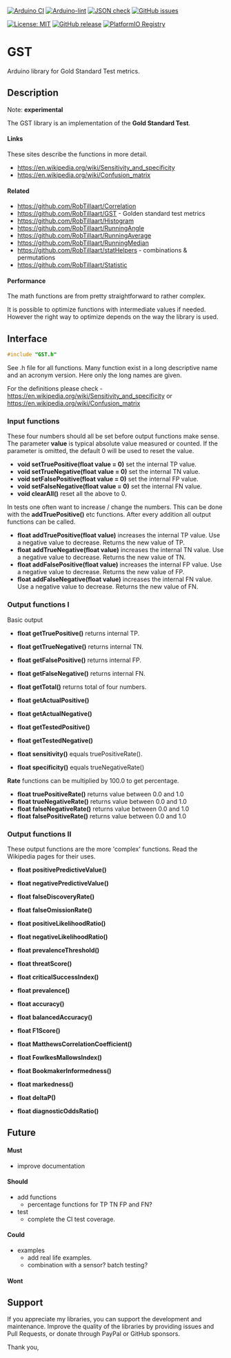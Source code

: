 
[![Arduino CI](https://github.com/RobTillaart/GST/workflows/Arduino%20CI/badge.svg)](https://github.com/marketplace/actions/arduino_ci)
[![Arduino-lint](https://github.com/RobTillaart/GST/actions/workflows/arduino-lint.yml/badge.svg)](https://github.com/RobTillaart/GST/actions/workflows/arduino-lint.yml)
[![JSON check](https://github.com/RobTillaart/GST/actions/workflows/jsoncheck.yml/badge.svg)](https://github.com/RobTillaart/GST/actions/workflows/jsoncheck.yml)
[![GitHub issues](https://img.shields.io/github/issues/RobTillaart/GST.svg)](https://github.com/RobTillaart/GST/issues)

[![License: MIT](https://img.shields.io/badge/license-MIT-green.svg)](https://github.com/RobTillaart/GST/blob/master/LICENSE)
[![GitHub release](https://img.shields.io/github/release/RobTillaart/GST.svg?maxAge=3600)](https://github.com/RobTillaart/GST/releases)
[![PlatformIO Registry](https://badges.registry.platformio.org/packages/robtillaart/library/GST.svg)](https://registry.platformio.org/libraries/robtillaart/GST)


# GST

Arduino library for Gold Standard Test metrics.


## Description

Note: **experimental**

The GST library is an implementation of the **Gold Standard Test**.


#### Links

These sites describe the functions in more detail.

- https://en.wikipedia.org/wiki/Sensitivity_and_specificity
- https://en.wikipedia.org/wiki/Confusion_matrix


#### Related

- https://github.com/RobTillaart/Correlation
- https://github.com/RobTillaart/GST - Golden standard test metrics
- https://github.com/RobTillaart/Histogram
- https://github.com/RobTillaart/RunningAngle
- https://github.com/RobTillaart/RunningAverage
- https://github.com/RobTillaart/RunningMedian
- https://github.com/RobTillaart/statHelpers - combinations & permutations
- https://github.com/RobTillaart/Statistic


#### Performance

The math functions are from pretty straightforward to rather complex.

It is possible to optimize functions with intermediate values if needed. 
However the right way to optimize depends on the way the library is used. 


## Interface

```cpp
#include "GST.h"
```

See .h file for all functions. Many function exist in a long descriptive name and an acronym version. Here only the long names are given.

For the definitions please check - https://en.wikipedia.org/wiki/Sensitivity_and_specificity or
https://en.wikipedia.org/wiki/Confusion_matrix


### Input functions

These four numbers should all be set before output functions make sense.
The parameter **value** is typical absolute value measured or counted.
If the parameter is omitted, the default 0 will be used to reset the value.

- **void setTruePositive(float value = 0)** set the internal TP value.
- **void setTrueNegative(float value = 0)** set the internal TN value.
- **void setFalsePositive(float value = 0)** set the internal FP value.
- **void setFalseNegative(float value = 0)** set the internal FN value.
- **void clearAll()** reset all the above to 0.

In tests one often want to increase / change the numbers.
This can be done with the **addTruePositive()** etc functions. 
After every addition all output functions can be called.

- **float addTruePositive(float value)** increases the internal TP value.
Use a negative value to decrease.
Returns the new value of TP.
- **float addTrueNegative(float value)** increases the internal TN value.
Use a negative value to decrease.
Returns the new value of TN.
- **float addFalsePositive(float value)** increases the internal FP value.
Use a negative value to decrease.
Returns the new value of FP.
- **float addFalseNegative(float value)** increases the internal FN value.
Use a negative value to decrease.
Returns the new value of FN.


### Output functions I

Basic output

- **float getTruePositive()** returns internal TP.
- **float getTrueNegative()** returns internal TN.
- **float getFalsePositive()** returns internal FP.
- **float getFalseNegative()** returns internal FN.


- **float getTotal()** returns total of four numbers.
- **float getActualPositive()**
- **float getActualNegative()**
- **float getTestedPositive()**
- **float getTestedNegative()**


- **float sensitivity()** equals truePositiveRate().
- **float specificity()** equals trueNegativeRate()


**Rate** functions can be multiplied by 100.0 to get percentage.

- **float truePositiveRate()** returns value between 0.0 and 1.0
- **float trueNegativeRate()** returns value between 0.0 and 1.0
- **float falseNegativeRate()** returns value between 0.0 and 1.0
- **float falsePositiveRate()** returns value between 0.0 and 1.0


### Output functions II

These output functions are the more 'complex' functions.
Read the Wikipedia pages for their uses.

- **float positivePredictiveValue()**
- **float negativePredictiveValue()**
- **float falseDiscoveryRate()**
- **float falseOmissionRate()**


- **float positiveLikelihoodRatio()**
- **float negativeLikelihoodRatio()**


- **float prevalenceThreshold()**
- **float threatScore()**
- **float criticalSuccessIndex()**


- **float prevalence()**
- **float accuracy()**
- **float balancedAccuracy()**
- **float F1Score()**


- **float MatthewsCorrelationCoefficient()**
- **float FowlkesMallowsIndex()**
- **float BookmakerInformedness()**


- **float markedness()**
- **float deltaP()**
- **float diagnosticOddsRatio()**


## Future

#### Must

- improve documentation

#### Should

- add functions
  - percentage functions for TP TN FP and FN?
- test
  - complete the CI test coverage.

#### Could

- examples
  - add real life examples.
  - combination with a sensor? batch testing?

#### Wont


## Support

If you appreciate my libraries, you can support the development and maintenance.
Improve the quality of the libraries by providing issues and Pull Requests, or
donate through PayPal or GitHub sponsors.

Thank you,


